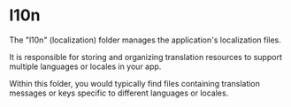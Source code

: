 # l10n
The "l10n" (localization) folder manages the application's localization files.

It is responsible for storing and organizing translation resources to support multiple languages or locales in your app.

Within this folder, you would typically find files containing translation messages or keys specific to different languages or locales.